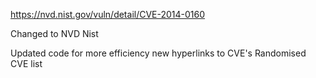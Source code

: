https://nvd.nist.gov/vuln/detail/CVE-2014-0160

Changed to NVD Nist

Updated code for more efficiency
new hyperlinks to CVE's
Randomised CVE list
